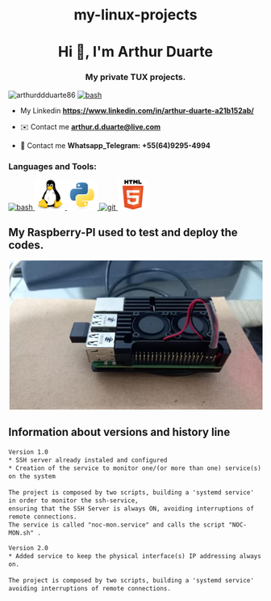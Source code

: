 <h1 align="center">my-linux-projects</h1>
<h1 align="center">Hi 👋, I'm Arthur Duarte</h1>
<h3 align="center">My private TUX projects.</h3>

<p align="left"> <img src="https://komarev.com/ghpvc/?username=arthurddduarte86&label=Profile%20views&color=0e75b6&style=flat" alt="arthurddduarte86" />
<a href="https://www.codewars.com/users/arthurdduarte" target="_blank" rel="noreferrer"> <img src="https://www.codewars.com/users/arthurdduarte/badges/small" alt="bash"/> </a></p>

<!--
- I’m currently learning **Python, Go, Data Science, Numpy, Pandas, API, Fast-API, Flask**
-->
- My Linkedin **https://www.linkedin.com/in/arthur-duarte-a21b152ab/**

- ✉️ Contact me **arthur.d.duarte@live.com**
- 📱  Contact me **Whatsapp_Telegram: +55(64)9295-4994**



<h3 align="left">Languages and Tools:</h3>
<p align="left"> 
  <a href="https://www.gnu.org/software/bash/" target="_blank" rel="noreferrer"> <img src="https://www.vectorlogo.zone/logos/gnu_bash/gnu_bash-icon.svg" alt="bash" width="60" height="60"/> </a>     
  <a href="https://www.linux.org/" target="_blank" rel="noreferrer"> <img src="https://raw.githubusercontent.com/devicons/devicon/master/icons/linux/linux-original.svg" alt="linux" width="60" height="60"/> </a> 
  <a href="https://www.python.org" target="_blank" rel="noreferrer"> <img src="https://raw.githubusercontent.com/devicons/devicon/master/icons/python/python-original.svg" alt="python" width="60" height="60"/> </a>   
  <a href="https://git-scm.com/" target="_blank" rel="noreferrer"> <img src="https://www.vectorlogo.zone/logos/git-scm/git-scm-icon.svg" alt="git" width="60" height="60"/> </a> 
  <a href="https://www.w3.org/html/" target="_blank" rel="noreferrer"> <img src="https://raw.githubusercontent.com/devicons/devicon/master/icons/html5/html5-original-wordmark.svg" alt="html5" width="60" height="60"/> </a> 
  
</p>  


## My Raspberry-PI used to test and deploy the codes.

<p float="left"><img src="https://github.com/arthurddduarte86/my-linux-projects/blob/main/Ver2.0-service-monitor-NOC/raspberry-pi.jpg"></p>

## Information about versions and history line

```
Version 1.0
* SSH server already instaled and configured
* Creation of the service to monitor one/(or more than one) service(s) on the system

The project is composed by two scripts, building a 'systemd service' in order to monitor the ssh-service,
ensuring that the SSH Server is always ON, avoiding interruptions of remote connections.
The service is called "noc-mon.service" and calls the script "NOC-MON.sh" .
```

```
Version 2.0
* Added service to keep the physical interface(s) IP addressing always on.

The project is composed by two scripts, building a 'systemd service' avoiding interruptions of remote connections.
```


